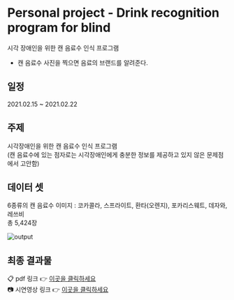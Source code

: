 # Personal project - Drink recognition program for blind
시각 장애인을 위한 캔 음료수 인식 프로그램
- 캔 음료수 사진을 찍으면 음료의 브랜드를 알려준다.

## 일정
2021.02.15 ~ 2021.02.22

## 주제
시각장애인을 위한 캔 음료수 인식 프로그램\
(캔 음료수에 있는 점자로는 시각장애인에게 충분한 정보를 제공하고 있지 않은 문제점에서 고안함)

## 데이터 셋
6종류의 캔 음료수 이미지 : 코카콜라, 스프라이트, 환타(오렌지), 포카리스웨트, 데자와, 레쓰비\
총 5,424장

![output](https://user-images.githubusercontent.com/70581043/108175943-b4cd4b80-7144-11eb-8df9-6c7962a0634b.jpg)

## 최종 결과물
📋 pdf 링크 👉 [이곳을 클릭하세요 ](https://drive.google.com/file/d/14L7V6huSQ6sqqWF_GkbMw9PyaZuwDwua/view?usp=sharing)\
📷 시연영상 링크 👉 [이곳을 클릭하세요 ](https://drive.google.com/file/d/1cSzaTSKpAbs4Mlzpf7-hQXWXLOvtGat3/view?usp=sharing)
